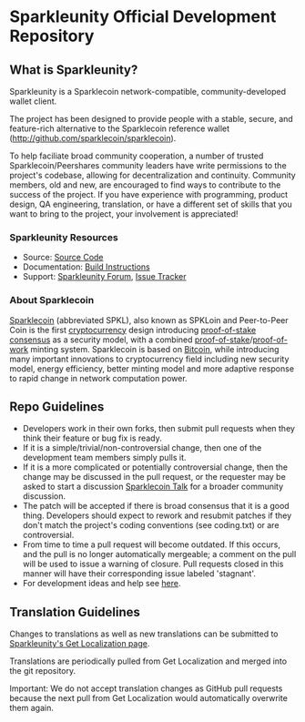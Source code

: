 # Sparkleunity Official Development Repository

## What is Sparkleunity?

Sparkleunity is a Sparklecoin network-compatible, community-developed wallet client.

The project has been designed to provide people with a stable, secure, and feature-rich alternative to the Sparklecoin reference wallet (http://github.com/sparklecoin/sparklecoin). 

To help faciliate broad community cooperation, a number of trusted Sparklecoin/Peershares community leaders have write permissions to the project's codebase, allowing for decentralization and continuity. Community members, old and new, are encouraged to find ways to contribute to the success of the project. If you have experience with programming, product design, QA engineering, translation, or have a different set of skills that you want to bring to the project, your involvement is appreciated!


### Sparkleunity Resources
* Source: [Source Code](https://github.com/Sparkleunity/Sparkleunity)
* Documentation: [Build Instructions](https://github.com/Sparkleunity/Sparkleunity/tree/master/doc)
* Support: [Sparkleunity Forum](http://www.sparklecointalk.org/index.php?board=64.0), [Issue Tracker](https://github.com/Sparkleunity/Sparkleunity/issues?state=open)


### About Sparklecoin
[Sparklecoin](http://sparklecoin.net/) (abbreviated SPKL), also known as SPKLoin and Peer-to-Peer Coin is the first [cryptocurrency](https://en.wikipedia.org/wiki/Cryptocurrency) design introducing [proof-of-stake consensus](http://sparklecoin.net/bin/sparklecoin-paper.pdf) as a security model, with a combined [proof-of-stake](http://sparklecoin.net/bin/sparklecoin-paper.pdf)/[proof-of-work](https://en.wikipedia.org/wiki/Proof-of-work_system) minting system. Sparklecoin is based on [Bitcoin](http://bitcoin.org/en/), while introducing many important innovations to cryptocurrency field including new security model, energy efficiency, better minting model and more adaptive response to rapid change in network computation power.


## Repo Guidelines

* Developers work in their own forks, then submit pull requests when they think their feature or bug fix is ready.
* If it is a simple/trivial/non-controversial change, then one of the development team members simply pulls it.
* If it is a more complicated or potentially controversial change, then the change may be discussed in the pull request, or the requester may be asked to start a discussion [Sparklecoin Talk](http://www.sparklecointalk.org/) for a broader community discussion. 
* The patch will be accepted if there is broad consensus that it is a good thing. Developers should expect to rework and resubmit patches if they don't match the project's coding conventions (see coding.txt) or are controversial.
* From time to time a pull request will become outdated. If this occurs, and the pull is no longer automatically mergeable; a comment on the pull will be used to issue a warning of closure.  Pull requests closed in this manner will have their corresponding issue labeled 'stagnant'.
* For development ideas and help see [here](http://www.sparklecointalk.org/index.php?board=10.0).


## Translation Guidelines

Changes to translations as well as new translations can be submitted to
[Sparkleunity's Get Localization page](http://www.getlocalization.com/Sparkleunity/).

Translations are periodically pulled from Get Localization and merged into the git repository.

Important: We do not accept translation changes as GitHub pull requests because the next
pull from Get Localization would automatically overwrite them again.
